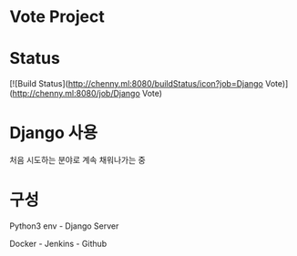 Vote Project
============

# Status

[![Build Status](http://chenny.ml:8080/buildStatus/icon?job=Django Vote)](http://chenny.ml:8080/job/Django Vote)



# Django 사용

처음 시도하는 분야로 계속 채워나가는 중

# 구성

Python3 env - Django Server

Docker - Jenkins - Github
